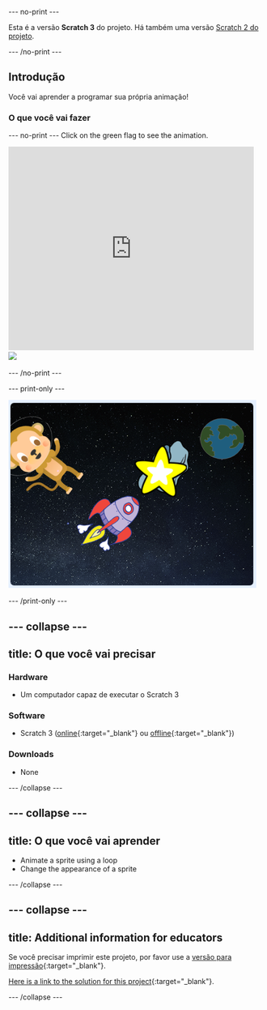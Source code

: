 \--- no-print \---

Esta é a versão **Scratch 3** do projeto. Há também uma versão [Scratch 2 do projeto](https://projects.raspberrypi.org/en/projects/lost-in-space-scratch2).

\--- /no-print \---

## Introdução

Você vai aprender a programar sua própria animação!

### O que você vai fazer

\--- no-print \--- Click on the green flag to see the animation.

<div class="scratch-preview">
  <iframe allowtransparency="true" width="485" height="402" src="https://scratch.mit.edu/projects/embed/276873231/?autostart=false" frameborder="0" scrolling="no"></iframe>
  <img src="images/space-final.png">
</div>

\--- /no-print \---

\--- print-only \---

![Complete project](images/showcase_static.png)

\--- /print-only \---

## \--- collapse \---

## title: O que você vai precisar

### Hardware

+ Um computador capaz de executar o Scratch 3

### Software

+ Scratch 3 ([online](http://rpf.io/scratchon){:target="_blank"} ou [offline](http://rpf.io/scratchoff){:target="_blank"})

### Downloads

+ None

\--- /collapse \---

## \--- collapse \---

## title: O que você vai aprender

+ Animate a sprite using a loop
+ Change the appearance of a sprite

\--- /collapse \---

## \--- collapse \---

## title: Additional information for educators

Se você precisar imprimir este projeto, por favor use a [versão para impressão](https://projects.raspberrypi.org/en/projects/lost-in-space/print){:target="_blank"}.

[Here is a link to the solution for this project](http://rpf.io/p/en/lost-in-space-get){:target="_blank"}.

\--- /collapse \---